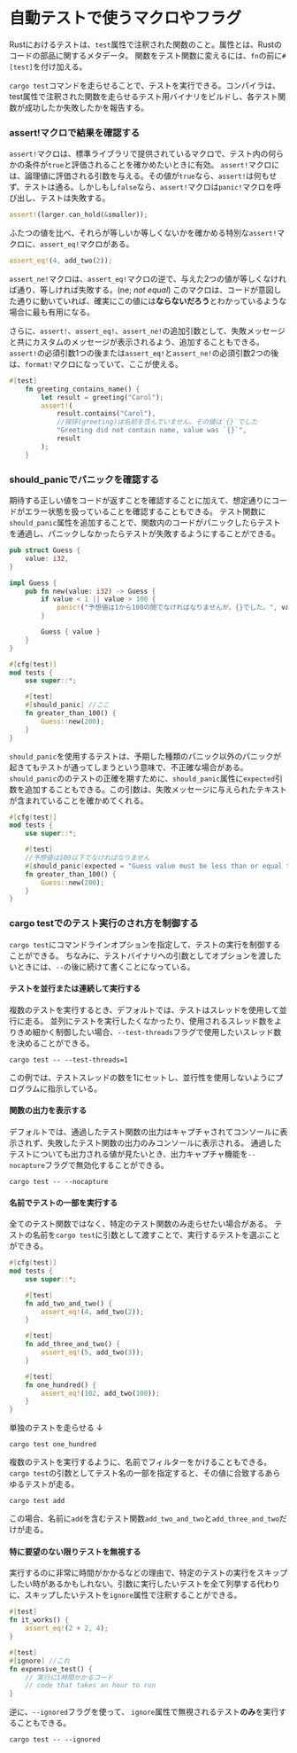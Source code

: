 # 自動テストで使うマクロやフラグ

Rustにおけるテストは、`test`属性で注釈された関数のこと。属性とは、Rustのコードの部品に関するメタデータ。
関数をテスト関数に変えるには、`fn`の前に`#[test]`を付け加える。

`cargo test`コマンドを走らせることで、テストを実行できる。コンパイラは、test属性で注釈された関数を走らせるテスト用バイナリをビルドし、各テスト関数が成功したか失敗したかを報告する。



### assert!マクロで結果を確認する

`assert!`マクロは、標準ライブラリで提供されているマクロで、テスト内の何らかの条件が`true`と評価されることを確かめたいときに有効。
`assert!`マクロには、論理値に評価される引数を与える。その値が`true`なら、`assert!`は何もせず、テストは通る。しかしもし`false`なら、`assert!`マクロは`panic!`マクロを呼び出し、テストは失敗する。

```rust
assert!(larger.can_hold(&smaller));
```

ふたつの値を比べ、それらが等しいか等しくないかを確かめる特別な`assert!`マクロに、`assert_eq!`マクロがある。

```rust
assert_eq!(4, add_two(2));
```

`assert_ne!`マクロは、`assert_eq!`マクロの逆で、与えた2つの値が等しくなければ通り、等しければ失敗する。(ne; *not equal*)
このマクロは、コードが意図した通りに動いていれば、確実にこの値には**ならないだろう**とわかっているような場合に最も有用になる。

さらに、`assert!`、`assert_eq!`、`assert_ne!`の追加引数として、失敗メッセージと共にカスタムのメッセージが表示されるよう、追加することもできる。`assert!`の必須引数1つの後または`assert_eq!`と`assert_ne!`の必須引数2つの後は、`format!`マクロになっていて、ここが使える。

```rust
#[test]
    fn greeting_contains_name() {
        let result = greeting("Carol");
        assert!(
            result.contains("Carol"),
            //挨拶(greeting)は名前を含んでいません。その値は`{}`でした
            "Greeting did not contain name, value was `{}`",
            result
        );
    }
```



### should_panicでパニックを確認する

期待する正しい値をコードが返すことを確認することに加えて、想定通りにコードがエラー状態を扱っていることを確認することもできる。
テスト関数に`should_panic`属性を追加することで、関数内のコードがパニックしたらテストを通過し、パニックしなかったらテストが失敗するようにすることができる。

```rust
pub struct Guess {
    value: i32,
}

impl Guess {
    pub fn new(value: i32) -> Guess {
        if value < 1 || value > 100 {
            panic!("予想値は1から100の間でなければなりませんが、{}でした。", value);
        }

        Guess { value }
    }
}

#[cfg(test)]
mod tests {
    use super::*;

    #[test]
    #[should_panic] //ここ
    fn greater_than_100() {
        Guess::new(200);
    }
}
```

`should_panic`を使用するテストは、予期した種類のパニック以外のパニックが起きてもテストが通ってしまうという意味で、不正確な場合がある。
`should_panic`ののテストの正確を期すために、`should_panic`属性に`expected`引数を追加することもできる。この引数は、失敗メッセージに与えられたテキストが含まれていることを確かめてくれる。

```rust
#[cfg(test)]
mod tests {
    use super::*;

    #[test]
    //予想値は100以下でなければなりません
    #[should_panic(expected = "Guess value must be less than or equal to 100")]
    fn greater_than_100() {
        Guess::new(200);
    }
}

```



### cargo testでのテスト実行のされ方を制御する

`cargo test`にコマンドラインオプションを指定して、テストの実行を制御することができる。
ちなみに、テストバイナリへの引数としてオプションを渡したいときには、`--`の後に続けて書くことになっている。

#### テストを並行または連続して実行する

複数のテストを実行するとき、デフォルトでは、テストはスレッドを使用して並行に走る。
並列にテストを実行したくなかったり、使用されるスレッド数をよりきめ細かく制御したい場合、`--test-threads`フラグで使用したいスレッド数を決めることができる。

```shell
cargo test -- --test-threads=1
```

この例では、テストスレッドの数を1にセットし、並行性を使用しないようにプログラムに指示している。

#### 関数の出力を表示する

デフォルトでは、通過したテスト関数の出力はキャプチャされてコンソールに表示されず、失敗したテスト関数の出力のみコンソールに表示される。
通過したテストについても出力される値が見たいとき、出力キャプチャ機能を`--nocapture`フラグで無効化することができる。

```shell
cargo test -- --nocapture
```

#### 名前でテストの一部を実行する

全てのテスト関数ではなく、特定のテスト関数のみ走らせたい場合がある。
テストの名前を`cargo test`に引数として渡すことで、実行するテストを選ぶことができる。

```rust
#[cfg(test)]
mod tests {
    use super::*;

    #[test]
    fn add_two_and_two() {
        assert_eq!(4, add_two(2));
    }

    #[test]
    fn add_three_and_two() {
        assert_eq!(5, add_two(3));
    }

    #[test]
    fn one_hundred() {
        assert_eq!(102, add_two(100));
    }
}
```

単独のテストを走らせる ↓

```shell
cargo test one_hundred
```

複数のテストを実行するように、名前でフィルターをかけることもできる。
`cargo test`の引数としてテスト名の一部を指定すると、その値に合致するあらゆるテストが走る。

```shell
cargo test add
```

この場合、名前に`add`を含むテスト関数`add_two_and_two`と`add_three_and_two`だけが走る。

#### 特に要望のない限りテストを無視する

実行するのに非常に時間がかかるなどの理由で、特定のテストの実行をスキップしたい時があるかもしれない。引数に実行したいテストを全て列挙する代わりに、スキップしたいテストを`ignore`属性で注釈することができる。

```rust
#[test]
fn it_works() {
    assert_eq!(2 + 2, 4);
}

#[test]
#[ignore] //これ
fn expensive_test() {
    // 実行に1時間かかるコード
    // code that takes an hour to run
}
```

逆に、`--ignored`フラグを使って、 `ignore`属性で無視されるテスト**のみ**を実行することもできる。

```shell
cargo test -- --ignored
```















